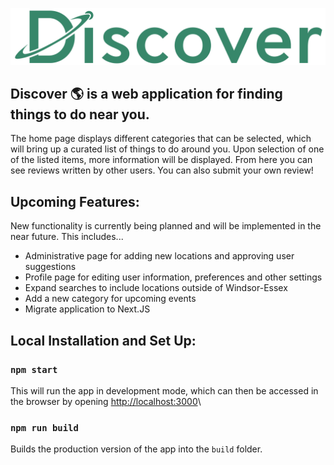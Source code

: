 ![Discover Logo](./src/assets/discover-logo.png)

## Discover :earth_americas: is a web application for finding things to do near you.

The home page displays different categories that can be selected, which will bring up a curated list of things to do around you. Upon selection of one of the listed items, more information will be displayed. From here you can see reviews written by other users. You can also submit your own review!

## Upcoming Features:

New functionality is currently being planned and will be implemented in the near future. This includes...

-   Administrative page for adding new locations and approving user suggestions
-   Profile page for editing user information, preferences and other settings
-   Expand searches to include locations outside of Windsor-Essex
-   Add a new category for upcoming events
-   Migrate application to Next.JS

## Local Installation and Set Up:

### `npm start`

This will run the app in development mode, which can then be accessed in the browser by opening [http://localhost:3000](http://localhost:3000)\

### `npm run build`

Builds the production version of the app into the `build` folder.
